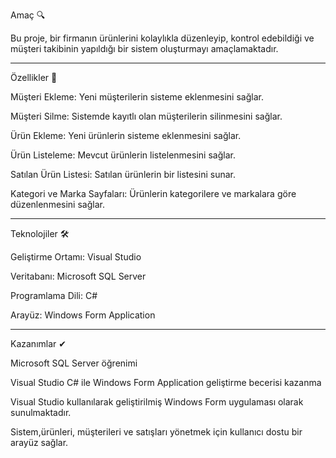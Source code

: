 Amaç 🔍

Bu proje, bir firmanın ürünlerini kolaylıkla düzenleyip, kontrol edebildiği ve müşteri takibinin yapıldığı bir sistem oluşturmayı amaçlamaktadır.

---------------------------------------------------------------

Özellikler 📝

Müşteri Ekleme: Yeni müşterilerin sisteme eklenmesini sağlar.

Müşteri Silme: Sistemde kayıtlı olan müşterilerin silinmesini sağlar.

Ürün Ekleme: Yeni ürünlerin sisteme eklenmesini sağlar.

Ürün Listeleme: Mevcut ürünlerin listelenmesini sağlar.

Satılan Ürün Listesi: Satılan ürünlerin bir listesini sunar.

Kategori ve Marka Sayfaları: Ürünlerin kategorilere ve markalara göre düzenlenmesini sağlar.

---------------------------------------------------------------

Teknolojiler 🛠

Geliştirme Ortamı: Visual Studio

Veritabanı: Microsoft SQL Server

Programlama Dili: C#

Arayüz: Windows Form Application

---------------------------------------------------------------

Kazanımlar ✔

Microsoft SQL Server öğrenimi

Visual Studio C# ile Windows Form Application geliştirme becerisi kazanma

Visual Studio kullanılarak geliştirilmiş Windows Form uygulaması olarak sunulmaktadır. 

Sistem,ürünleri, müşterileri ve satışları yönetmek için kullanıcı dostu bir arayüz sağlar.
